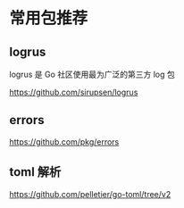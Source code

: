 # 常用包推荐

## logrus 

logrus 是 Go 社区使用最为广泛的第三方 log 包

https://github.com/sirupsen/logrus

## errors

https://github.com/pkg/errors

## toml 解析

https://github.com/pelletier/go-toml/tree/v2